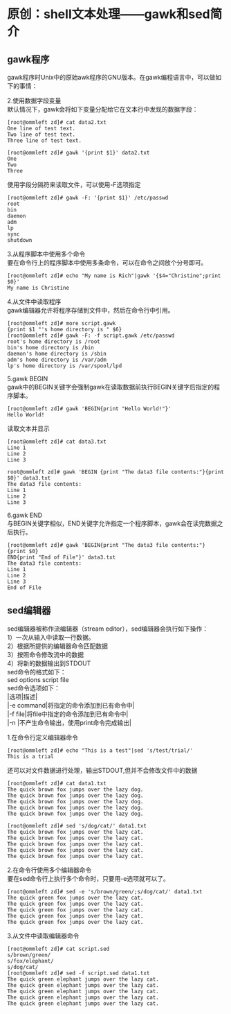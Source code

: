 # 原创：shell文本处理——gawk和sed简介

## gawk程序

gawk程序时Unix中的原始awk程序的GNU版本。在gawk编程语言中，可以做如下的事情：

2.使用数据字段变量<br/>
默认情况下，gawk会将如下变量分配给它在文本行中发现的数据字段：

```
[root@ommleft zd]# cat data2.txt
One line of test text.
Two line of test text.
Three line of test text.

```

```
[root@ommleft zd]# gawk '{print $1}' data2.txt
One
Two
Three

```

使用字段分隔符来读取文件，可以使用-F选项指定

```
[root@ommleft zd]# gawk -F: '{print $1}' /etc/passwd
root
bin
daemon
adm
lp
sync
shutdown

```

3.从程序脚本中使用多个命令<br/>
要在命令行上的程序脚本中使用多条命令，可以在命令之间放个分号即可。

```
[root@ommleft zd]# echo "My name is Rich"|gawk '{$4="Christine";print $0}'
My name is Christine

```

4.从文件中读取程序<br/>
gawk编辑器允许将程序存储到文件中，然后在命令行中引用。

```
[root@ommleft zd]# more script.gawk
{print $1 "'s home directory is " $6}
[root@ommleft zd]# gawk -F: -f script.gawk /etc/passwd
root's home directory is /root
bin's home directory is /bin
daemon's home directory is /sbin
adm's home directory is /var/adm
lp's home directory is /var/spool/lpd

```

5.gawk BEGIN<br/>
gawk中的BEGIN关键字会强制gawk在读取数据前执行BEGIN关键字后指定的程序脚本。

```
[root@ommleft zd]# gawk 'BEGIN{print "Hello World!"}'
Hello World!

```

读取文本并显示

```
[root@ommleft zd]# cat data3.txt
Line 1
Line 2
Line 3

```

```
root@ommleft zd]# gawk 'BEGIN {print "The data3 file contents:"}{print $0}' data3.txt
The data3 file contents:
Line 1
Line 2
Line 3

```

6.gawk END<br/>
与BEGIN关键字相似，END关键字允许指定一个程序脚本，gawk会在读完数据之后执行。

```
[root@ommleft zd]# gawk 'BEGIN{print "The data3 file contents:"}
{print $0}
END{print "End of File"}' data3.txt
The data3 file contents:
Line 1
Line 2
Line 3
End of File

```

## sed编辑器

sed编辑器被称作流编辑器（stream editor），sed编辑器会执行如下操作：<br/>
1）一次从输入中读取一行数据。<br/>
2）根据所提供的编辑器命令匹配数据<br/>
3）按照命令修改流中的数据<br/>
4）将新的数据输出到STDOUT<br/>
sed命令的格式如下：<br/>
sed options  script   file<br/>
sed命令选项如下：<br/>
|选项|描述|<br/>
|-e command|将指定的命令添加到已有命令中|<br/>
|-f  file|将file中指定的命令添加到已有命令中|<br/>
|-n |不产生命令输出，使用print命令完成输出|

1.在命令行定义编辑器命令

```
[root@ommleft zd]# echo "This is a test"|sed 's/test/trial/' 
This is a trial

```

还可以对文件数据进行处理，输出STDOUT,但并不会修改文件中的数据

```
[root@ommleft zd]# cat data1.txt
The quick brown fox jumps over the lazy dog.
The quick brown fox jumps over the lazy dog.
The quick brown fox jumps over the lazy dog.
The quick brown fox jumps over the lazy dog.
The quick brown fox jumps over the lazy dog.

```

```
[root@ommleft zd]# sed 's/dog/cat/' data1.txt
The quick brown fox jumps over the lazy cat.
The quick brown fox jumps over the lazy cat.
The quick brown fox jumps over the lazy cat.
The quick brown fox jumps over the lazy cat.
The quick brown fox jumps over the lazy cat.

```

2.在命令行使用多个编辑器命令<br/>
要在sed命令行上执行多个命令时，只要用-e选项就可以了。

```
[root@ommleft zd]# sed -e 's/brown/green/;s/dog/cat/' data1.txt
The quick green fox jumps over the lazy cat.
The quick green fox jumps over the lazy cat.
The quick green fox jumps over the lazy cat.
The quick green fox jumps over the lazy cat.
The quick green fox jumps over the lazy cat.

```

3.从文件中读取编辑器命令

```
[root@ommleft zd]# cat script.sed
s/brown/green/
s/fox/elephant/
s/dog/cat/
[root@ommleft zd]# sed -f script.sed data1.txt
The quick green elephant jumps over the lazy cat.
The quick green elephant jumps over the lazy cat.
The quick green elephant jumps over the lazy cat.
The quick green elephant jumps over the lazy cat.
The quick green elephant jumps over the lazy cat.

```
